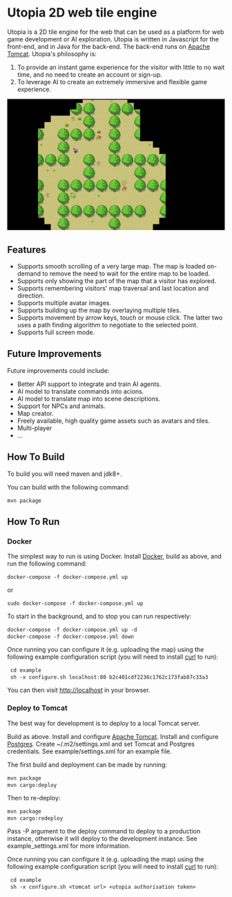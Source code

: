 # Utopia 2D web tile engine

Utopia is a 2D tile engine for the web that can be used as a platform for web game development or AI exploration. Utopia is written in Javascript for the front-end, and in Java for the back-end. The back-end runs on [Apache Tomcat](https://tomcat.apache.org/). Utopia's philosophy is:

1. To provide an instant game experience for the visitor with little to no wait time, and no need to create an account or sign-up.
2. To leverage AI to create an extremely immersive and flexible game experience.

![Screenshot!](/screenshot.png)

## Features

* Supports smooth scrolling of a very large map. The map is loaded on-demand  to remove the need to wait for the entire map to be loaded.
* Supports only showing the part of the map that a visitor has explored.
* Supports remembering visitors' map traversal and last location and direction.
* Supports multiple avatar images.
* Supports building up the map by overlaying multiple tiles.
* Supports movement by arrow keys, touch or mouse click. The latter two uses a path finding algorithm to negotiate to the selected point.
* Supports full screen mode.

## Future Improvements

Future improvements could include:

* Better API support to integrate and train AI agents.
* AI model to translate commands into acions.
* AI model to translate map into scene descriptions.
* Support for NPCs and animals.
* Map creator.
* Freely available, high quality game assets such as avatars and tiles.
* Multi-player
* ...

## How To Build

To build you will need maven and jdk8+.

You can build with the following command:

    mvn package

## How To Run

### Docker

The simplest way to run is using Docker. Install [Docker](https://www.docker.com/), build as above, and run the following command:

    docker-compose -f docker-compose.yml up
  
or

    sudo docker-compose -f docker-compose.yml up

To start in the background, and to stop you can run respectively:

    docker-compose -f docker-compose.yml up -d
    docker-compose -f docker-compose.yml down

Once running you can configure it (e.g. uploading the map) using the following example configuration script (you will need to install [curl](https://curl.se/) to run):

     cd example
     sh -x configure.sh localhost:80 b2c401cdf2236c1762c173fab87c33a3

You can then visit <http://localhost> in your browser.

### Deploy to Tomcat

The best way for development is to deploy to a local Tomcat server.

Build as above.
Install and configure [Apache Tomcat](https://tomcat.apache.org/).
Install and configure [Postgres](https://www.postgresql.org/).
Create ~/.m2/settings.xml and set Tomcat and Postgres credentials. See example/settings.xml for an example file.

The first build and deployment can be made by running:

    mvn package
    mvn cargo:deploy 
    
Then to re-deploy:
    
    mvn package
    mvn cargo:redeploy 

Pass -P argument to the deploy command to deploy to a production instance, otherwise it will deploy to the development instance. See example_settings.xml for more information.

Once running you can configure it (e.g. uploading the map) using the following example configuration script (you will need to install [curl](https://curl.se/) to run):

     cd example
     sh -x configure.sh <tomcat url> <utopia authorisation token>


